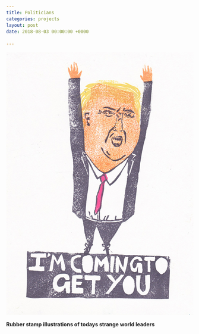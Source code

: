 ```yaml
---
title: Politicians
categories: projects
layout: post
date: 2018-08-03 00:00:00 +0000

---
```

![](/uploads/almae1.jpeg)

**Rubber stamp illustrations of todays strange world leaders**